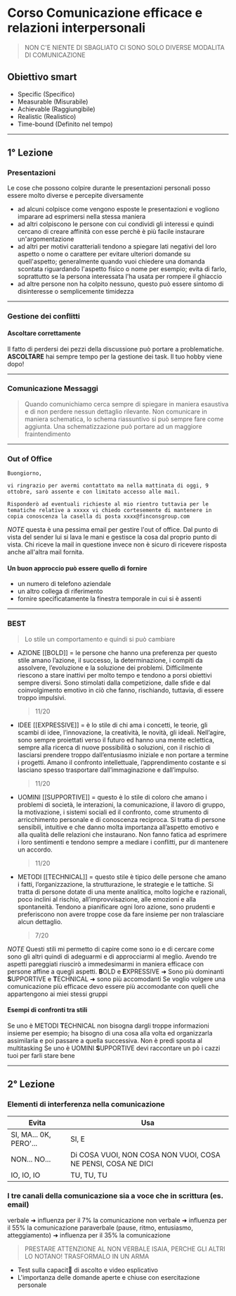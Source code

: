 # Corso Comunicazione efficace e relazioni interpersonali

> NON C'E NIENTE DI SBAGLIATO CI SONO SOLO DIVERSE MODALITA DI COMUNICAZIONE

## Obiettivo smart

- Specific (Specifico)
- Measurable (Misurabile)
- Achievable (Raggiungibile)
- Realistic (Realistico)
- Time-bound (Definito nel tempo)

---

## 1° Lezione

### Presentazioni

Le cose che possono colpire durante le presentazioni personali posso essere molto diverse e percepite diversamente

- ad alcuni colpisce come vengono esposte le presentazioni e vogliono imparare ad esprimersi nella stessa maniera
- ad altri colpiscono le persone con cui condividi gli interessi e quindi cercano di creare affinità con esse perchè è più facile instaurare un'argomentazione
- ad altri per motivi caratteriali tendono a spiegare lati negativi del loro aspetto o nome o carattere per evitare ulteriori domande su quell'aspetto; generalmente quando vuoi chiedere una domanda scontata riguardando l'aspetto fisico o nome per esempio; evita di farlo, soprattutto se la persona interessata l'ha usata per rompere il ghiaccio
- ad altre persone non ha colpito nessuno, questo può essere sintomo di disinteresse o semplicemente timidezza

---

### Gestione dei conflitti

#### Ascoltare correttamente

Il fatto di perdersi dei pezzi della discussione può portare a problematiche. **ASCOLTARE** hai sempre tempo per la gestione dei task. Il tuo hobby viene dopo!

---

### Comunicazione Messaggi

> Quando comunichiamo cerca sempre di spiegare in maniera esaustiva e di non perdere nessun dettaglio rilevante.
> Non comunicare in maniera schematica, lo schema riassuntivo si può sempre fare come aggiunta. Una schematizzazione può portare ad un maggiore fraintendimento

---

### Out of Office

```
Buongiorno,
 
vi ringrazio per avermi contattato ma nella mattinata di oggi, 9 ottobre, sarò assente e con limitato accesso alle mail.
 
Risponderò ad eventuali richieste al mio rientro tuttavia per le tematiche relative a xxxxx vi chiedo cortesemente di mantenere in copia conoscenza la casella di posta xxxx@finconsgroup.com
```

_NOTE_ questa è una pessima email per gestire l'out of office. Dal punto di vista del sender lui si lava le mani e gestisce la cosa dal proprio punto di vista. Chi riceve la mail in questione invece non è sicuro di ricevere risposta anche all'altra mail fornita.

#### Un buon approccio può essere quello di fornire

- un numero di telefono aziendale
- un altro collega di riferimento
- fornire specificatamente la finestra temporale in cui si è assenti

---

### BEST

> Lo stile un comportamento e quindi si può cambiare

- AZIONE [[BOLD]] = le persone che hanno una preferenza per questo stile amano l’azione, il successo, la determinazione, i compiti da assolvere, l’evoluzione e la soluzione dei problemi. Difficilmente riescono a stare inattivi per molto tempo e tendono a porsi obiettivi sempre diversi. Sono stimolati dalla competizione, dalle sfide e dal coinvolgimento emotivo in ciò che fanno, rischiando, tuttavia, di essere troppo impulsivi.

  > 11/20

- IDEE [[EXPRESSIVE]] = è lo stile di chi ama i concetti, le teorie, gli scambi di idee, l’innovazione, la creatività, le novità, gli ideali. Nell’agire, sono sempre proiettati verso il futuro ed hanno una mente eclettica, sempre alla ricerca di nuove possibilità o soluzioni, con il rischio di lasciarsi prendere troppo dall’entusiasmo iniziale e non portare a termine i progetti. Amano il confronto intellettuale, l’apprendimento costante e si lasciano spesso trasportare dall’immaginazione e dall’impulso.

  > 11/20

- UOMINI [[SUPPORTIVE]] = questo è lo stile di coloro che amano i problemi di società, le interazioni, la comunicazione, il lavoro di gruppo, la motivazione, i sistemi sociali ed il confronto, come strumento di arricchimento personale e di conoscenza reciproca. Si tratta di persone sensibili, intuitive e che danno molta importanza all’aspetto emotivo e alla qualità delle relazioni che instaurano. Non fanno fatica ad esprimere i loro sentimenti e tendono sempre a mediare i conflitti, pur di mantenere un accordo.

  > 11/20

- METODI [[TECHNICAL]] = questo stile è tipico delle persone che amano i fatti, l’organizzazione, la strutturazione, le strategie e le tattiche. Si tratta di persone dotate di una mente analitica, molto logiche e razionali, poco inclini al rischio, all’improvvisazione, alle emozioni e alla spontaneità. Tendono a pianificare ogni loro azione, sono prudenti e preferiscono non avere troppe cose da fare insieme per non tralasciare alcun dettaglio.
  > 7/20

_NOTE_ Questi stili mi permetto di capire come sono io e di cercare come sono gli altri quindi di adeguarmi e di approcciarmi al meglio. Avendo tre aspetti pareggiati riuscirò a immedesimarmi in maniera efficace con persone affine a quegli aspetti.
**B**OLD e **E**XPRESSIVE ➜ Sono più dominanti
**S**UPPORTIVE e **T**ECHNICAL ➜ sono più accomodanti
Se voglio volgere una comunicazione più efficace devo essere più accomodante con quelli che appartengono ai miei stessi gruppi

#### Esempi di confronti tra stili

Se uno è METODI **T**ECHNICAL non bisogna dargli troppe informazioni insieme per esempio; ha bisogno di una cosa alla volta ed organizzarla assimilarla e poi passare a quella successiva. Non è predi sposta al multitasking
Se uno è UOMINI **S**UPPORTIVE devi raccontare un pò i cazzi tuoi per farli stare bene

---

## 2° Lezione

### Elementi di interferenza nella comunicazione

| Evita                  | Usa                                                          |
| ---------------------- | ------------------------------------------------------------ |
| SI, MA... 0K, PERO'... | SI, E                                                        |
| NON... NO...           | Di COSA VUOI, NON COSA NON VUOI, COSA NE PENSI, COSA NE DICI |
| IO, IO, IO             | TU, TU, TU                                                   |

### I tre canali della comunicazione sia a voce che in scrittura (es. email)

verbale ➜ influenza per il 7% la comunicazione
non verbale ➜ influenza per il 55% la comunicazione
paraverbale (pause, ritmo, entusiasmo, atteggiamento) ➜ influenza per il 35% la comunicazione

> PRESTARE ATTENZIONE AL NON VERBALE ISAIA, PERCHE GLI ALTRI LO NOTANO! TRASFORMALO IN UN ARMA

- Test sulla capacit di ascolto e video esplicativo
- L'importanza delle domande aperte e chiuse con esercitazione personale
